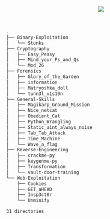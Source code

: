 
<p align='center'> 
<img src=https://picoctf.org/img/logos/picoctf-logo-horizontal-white.svg></img>
</p>
</br>

```bash
.
├── Binary-Exploitation
│   └── Stonks
├── Cryptography
│   ├── Easy_Peasy
│   ├── Mind_your_Ps_and_Qs
│   └── Mod_26
├── Forensics
│   ├── Glory_of_the_Garden
│   ├── information
│   ├── Matryoshka_doll
│   └── tunn3l_v1s10n
├── General-Skills
│   ├── Magikarp_Ground_Mission
│   ├── Nice_netcat
│   ├── Obedient_Cat
│   ├── Python_Wrangling
│   ├── Static_aint_always_noise
│   ├── Tab_Tab_Attack
│   ├── Time_Machine
│   └── Wave_a_flag
├── Reverse-Engineering
│   ├── crackme-py
│   ├── keygenme-py
│   ├── Transformation
│   └── vault-door-training
└── Web-Exploitation
    ├── Cookies
    ├── GET_aHEAD
    ├── Insp3ct0r
    └── Unminify

31 directories
```
